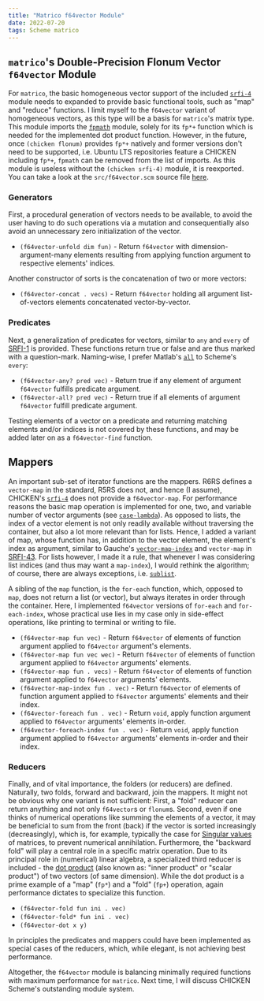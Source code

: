 ```yaml
---
title: "Matrico f64vector Module"
date: 2022-07-20
tags: Scheme matrico
---
```


## `matrico`'s Double-Precision Flonum Vector `f64vector` Module

For `matrico`, the basic homogeneous vector support of the included [`srfi-4`](https://gramian.github.io/numerical-schemer.xyz/2022/07/13/chicken-srfi4.html) module needs to expanded to provide basic functional tools,
such as "map" and "reduce" functions.
I limit myself to the `f64vector` variant of homogeneous vectors, as this type will be a basis for `matrico`'s matrix type.
This module imports the [`fpmath`](https://gramian.github.io/numerical-schemer.xyz/2022/07/08/matrico-fpmath.html) module,
solely for its `fp*+` function which is needed for the implemented dot product function.
However, in the future, once `(chicken flonum)` provides `fp*+` natively and former versions don't need to be supported,
i.e. Ubuntu LTS repositories feature a CHICKEN including `fp*+`, `fpmath` can be removed from the list of imports.
As this module is useless without the `(chicken srfi-4)` module, it is reexported.
You can take a look at the `src/f64vector.scm` source file [here](https://github.com/gramian/matrico/blob/main/src/f64vector.scm).

### Generators
First, a procedural generation of vectors needs to be available,
to avoid the user having to do such operations via a mutation and consequentially
also avoid an unnecessary zero initialization of the vector.

* `(f64vector-unfold dim fun)` - Return `f64vector` with dimension-argument-many elements resulting from applying function argument to respective elements' indices.

Another constructor of sorts is the concatenation of two or more vectors:

* `(f64vector-concat . vecs)` - Return `f64vector` holding all argument list-of-vectors elements concatenated vector-by-vector.

### Predicates
Next, a generalization of predicates for vectors, similar to `any` and `every` of [SRFI-1](https://srfi.schemers.org/srfi-1/srfi-1.html) is provided.
These functions return true or false and are thus marked with a question-mark.
Naming-wise, I prefer Matlab's [`all`](https://www.mathworks.com/help/matlab/ref/all.html) to Scheme's `every`:

* `(f64vector-any? pred vec)` - Return true if any element of argument `f64vector` fulfills predicate argument.
* `(f64vector-all? pred vec)` - Return true if all elements of argument `f64vector` fulfill predicate argument.

Testing elements of a vector on a predicate and returning matching elements and/or indices is not covered by these functions,
and may be added later on as a `f64vector-find` function.

## Mappers
An important sub-set of iterator functions are the mappers.
R6RS defines a `vector-map` in the standard, R5RS does not,
and hence (I assume), CHICKEN's [`srfi-4`](http://wiki.call-cc.org/man/5/Module%20srfi-4) does not provide a `f64vector-map`.
For performance reasons the basic map operation is implemented for one, two, and variable number of vector arguments (see [`case-lambda`](http://wiki.call-cc.org/man/5/Module%20(chicken%20base)#case-lambda)).
As opposed to lists, the index of a vector element is not only readily available without traversing the container,
but also a lot more relevant than for lists.
Hence, I added a variant of map, whose function has, in addition to the vector element, the element's index as argument,
similar to Gauche's [`vector-map-index`](https://practical-scheme.net/gauche/man/gauche-refe/Vector-family.html#index-vector_002dmap_002dwith_002dindex)
and `vector-map` in [SRFI-43](https://srfi.schemers.org/srfi-43/srfi-43.html).
For lists however, I made it a rule, that whenever I was considering list indices (and thus may want a `map-index`),
I would rethink the algorithm; of course, there are always exceptions, i.e. [`sublist`](https://gramian.github.io/numerical-schemer.xyz/2022/06/12/matrico-utils.html).

A sibling of the `map` function, is the `for-each` function, which, opposed to `map`, does not return a list (or vector),
but always iterates in order through the container.
Here, I implemented `f64vector` versions of `for-each` and `for-each-index`,
whose practical use lies in my case only in side-effect operations, like printing to terminal or writing to file.

* `(f64vector-map fun vec)` - Return `f64vector` of elements of function argument applied to `f64vector` argument's elements.
* `(f64vector-map fun vec wec)` - Return `f64vector` of elements of function argument applied to `f64vector` arguments' elements.
* `(f64vector-map fun . vecs)` - Return `f64vector` of elements of function argument applied to `f64vector` arguments' elements.
* `(f64vector-map-index fun . vec)` - Return `f64vector` of elements of function argument applied to `f64vector` arguments' elements and their index.
* `(f64vector-foreach fun . vec)` - Return `void`, apply function argument applied to `f64vector` arguments' elements in-order.
* `(f64vector-foreach-index fun . vec)` - Return `void`, apply function argument applied to `f64vector` arguments' elements in-order and their index.

### Reducers
Finally, and of vital importance, the folders (or reducers) are defined.
Naturally, two folds, forward and backward, join the mappers.
It might not be obvious why one variant is not sufficient:
First, a "fold" reducer can return anything and not only `f64vector`s or `flonum`s.
Second, even if one thinks of numerical operations like summing the elements of a vector,
it may be beneficial to sum from the front (back) if the vector is sorted increasingly (decreasingly),
which is, for example, typically the case for [Singular values](https://en.wikipedia.org/wiki/Singular_value_decomposition) of matrices, to prevent numerical annihilation.
Furthermore, the "backward fold" will play a central role in a specific matrix operation.
Due to its principal role in (numerical) linear algebra,
a specialized third reducer is included - the [dot product](https://en.wikipedia.org/wiki/Dot_product) (also known as: "inner product" or "scalar product") of two vectors (of same dimension).
While the dot product is a prime example of a "map" (`fp*`) and a "fold" (`fp+`) operation,
again performance dictates to specialize this function.

* `(f64vector-fold fun ini . vec)` 
* `(f64vector-fold* fun ini . vec)` 
* `(f64vector-dot x y)`

In principles the predicates and mappers could have been implemented as special cases of the reducers,
which, while elegant, is not achieving best performance.

Altogether, the `f64vector` module is balancing minimally required functions
with maximum performance for `matrico`.
Next time, I will discuss CHICKEN Scheme's outstanding module system.

